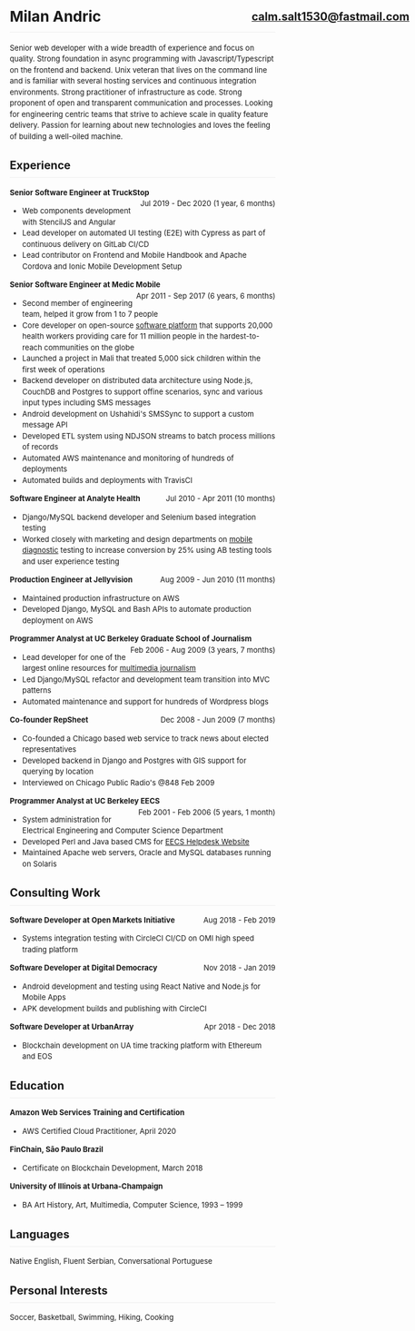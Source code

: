 <meta charset="utf-8">
<style>
body {
    font-family: BlinkMacSystemFont,Segoe UI,Helvetica,Arial,sans-serif,Apple Color Emoji,Segoe UI Emoji;
    font-size: 13px;
    line-height: 1.5;
    word-wrap: break-word;
}
h1, h2 {
    padding-bottom: .3em;
    border-bottom: 1px solid #eee;
}
h1 a {
    position: absolute;
    right: 10px;
    font-size: .75em;
    padding-top: .3em;
}
.ar {
    float: right;
}
</style>

# Milan Andric [calm.salt1530@fastmail.com](mailto:calm.salt1530@fastmail.com)

Senior web developer with a wide breadth of experience and focus on quality.
Strong foundation in async programming with Javascript/Typescript on the
frontend and backend.  Unix veteran that lives on the command line and is
familiar with several hosting services and continuous integration environments.
Strong practitioner of infrastructure as code.  Strong proponent of open and
transparent communication and processes.  Looking for engineering centric teams
that strive to achieve scale in quality feature delivery.  Passion for learning
about new technologies and loves the feeling of building a well-oiled machine.

## Experience

**Senior Software Engineer at TruckStop**
<span class="ar">Jul 2019 - Dec 2020 (1 year, 6 months)</span>

- Web components development with StencilJS and Angular
- Lead developer on automated UI testing (E2E) with Cypress as part
of continuous delivery on GitLab CI/CD
- Lead contributor on Frontend and Mobile Handbook and Apache Cordova and Ionic Mobile Development Setup

**Senior Software Engineer at Medic Mobile**
<span class="ar">Apr 2011 - Sep 2017 (6 years, 6 months)</span>

- Second member of engineering team, helped it grow from 1 to 7 people
- Core developer on open-source [software platform](https://github.com/medic)
that supports 20,000 health workers providing care for 11 million people in
the hardest-to-reach communities on the globe
- Launched a project in Mali that treated 5,000 sick children within the
first week of operations
- Backend developer on distributed data architecture using Node.js, CouchDB and
  Postgres to support offine scenarios, sync and various input types including
  SMS messages
- Android development on Ushahidi's SMSSync to support a custom message API
- Developed ETL system using NDJSON streams to batch process millions of records
- Automated AWS maintenance and monitoring of hundreds of deployments
- Automated builds and deployments with TravisCI

**Software Engineer at Analyte Health**
<span class="ar">Jul 2010 - Apr 2011 (10 months)</span>

- Django/MySQL backend developer and Selenium based integration testing
- Worked closely with marketing and design departments on [mobile
diagnostic](https://www.stdtestexpress.com/) testing to increase conversion
by 25% using AB testing tools and user experience testing

**Production Engineer at Jellyvision**
<span class="ar">Aug 2009 - Jun 2010 (11 months)</span>

- Maintained production infrastructure on AWS
- Developed Django, MySQL and Bash APIs to automate production deployment on AWS

**Programmer Analyst at UC Berkeley Graduate School of Journalism**
<span class="ar">Feb 2006 - Aug 2009 (3 years, 7 months)</span>

- Lead developer for one of the largest online resources for [multimedia
journalism](https://multimedia.journalism.berkeley.edu/)
- Led Django/MySQL refactor and development team transition into MVC patterns
- Automated maintenance and support for hundreds of Wordpress blogs

**Co-founder RepSheet**
<span class="ar">Dec 2008 - Jun 2009 (7 months)</span>

- Co-founded a Chicago based web service to track news about elected representatives
- Developed backend in Django and Postgres with GIS support for querying by location
- Interviewed on Chicago Public Radio's @848 Feb 2009

**Programmer Analyst at UC Berkeley EECS**
<span class="ar">Feb 2001 - Feb 2006 (5 years, 1 month)</span>

- System administration for Electrical Engineering and Computer Science Department
- Developed Perl and Java based CMS for [EECS Helpdesk Website](https://iris.eecs.berkeley.edu/)
- Maintained Apache web servers, Oracle and MySQL databases running on Solaris

## Consulting Work

**Software Developer at Open Markets Initiative**
<span class="ar">Aug 2018 - Feb 2019</span>

- Systems integration testing with CircleCI CI/CD on OMI high speed trading platform

**Software Developer at Digital Democracy**
<span class="ar">Nov 2018 - Jan 2019</span>

- Android development and testing using React Native and Node.js for Mobile Apps
- APK development builds and publishing with CircleCI

**Software Developer at UrbanArray**
<span class="ar">Apr 2018 - Dec 2018</span>
- Blockchain development on UA time tracking platform with Ethereum and EOS

## Education

**Amazon Web Services Training and Certification**
- AWS Certified Cloud Practitioner, April 2020

**FinChain, São Paulo Brazil**
- Certificate on Blockchain Development, March 2018

**University of Illinois at Urbana-Champaign**
- BA Art History, Art, Multimedia, Computer Science, 1993 – 1999

## Languages
Native English, Fluent Serbian, Conversational Portuguese

## Personal Interests
Soccer, Basketball, Swimming, Hiking, Cooking
